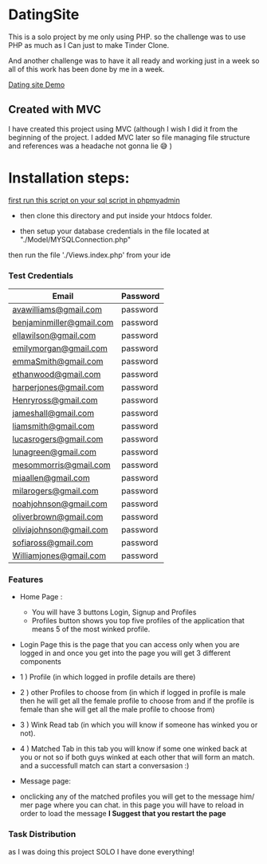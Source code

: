 # DatingSite
 This is a solo project by me only using PHP.
 so the challenge was to use PHP as much as I Can just to make Tinder Clone.
 
 
 And another challenge was to have it all ready and working just in a week so all of this work has been done by me in a week.
 
 [Dating site Demo](project_gif.gif)
 
## Created with MVC 

I have created this project using MVC (although I wish I did it from the beginning of the project. I added MVC later so file managing file structure and references was a headache not gonna lie :sweat_smile: )

# Installation steps:
 
[first run this script on your sql script in phpmyadmin](scripts/rushi_project.sql)

- then clone this directory and put inside your htdocs folder.

- then setup your database credentials in the file located at "./Model/MYSQLConnection.php"

then run the file './Views.index.php' from your ide 

### Test Credentials

Email  | Password 
------------- | -------------
avawilliams@gmail.com  | password
benjaminmiller@gmail.com  | password
ellawilson@gmail.com  | password
emilymorgan@gmail.com  | password
emmaSmith@gmail.com  | password
ethanwood@gmail.com  | password
harperjones@gmail.com | password
Henryross@gmail.com | password
jameshall@gmail.com | password
liamsmith@gmail.com | password
lucasrogers@gmail.com | password
lunagreen@gmail.com | password
mesommorris@gmail.com | password
miaallen@gmail.com | password
milarogers@gmail.com | password
noahjohnson@gmail.com | password
oliverbrown@gmail.com | password
oliviajohnson@gmail.com | password
sofiaross@gmail.com | password
Williamjones@gmail.com | password

### Features

- Home Page :
    - You will have 3 buttons Login, Signup and Profiles
    - Profiles button shows you top five profiles of the application
    that means 5 of the most winked profile.
    
- Login Page
this is the page that you can access only when you are logged in and once you get into the page you will get 3 different components 

 - 1 ) Profile (in which logged in profile details are there)
 - 2 ) other Profiles to choose from (in which if logged in profile is male then he will get all the female profile to choose from and if the profile is female than she will get all the male profile to choose from)
 - 3 ) Wink Read tab (in which you will know if someone has winked you or not).
 - 4 ) Matched Tab in this tab you will know if some one winked back at you or not so if both guys winked at each other that will form an match. and a successfull match can start a conversasion :)
 
 - Message page:
  - onclicking any of the matched profiles you will get to the message him/ mer page where you can chat. in this page you will have to reload in order to load the message **I Suggest that you restart the page**
  
  
  ### Task Distribution 
  as I was doing this project SOLO I have done everything!

